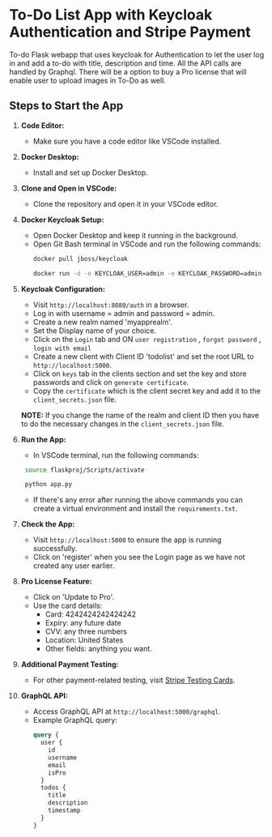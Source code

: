 # To-Do List App with Keycloak Authentication and Stripe Payment

To-do Flask webapp that uses keycloak for Authentication to let the user log in and add a to-do with title, description and time. All the API calls are handled by Graphql. There will be a option to buy a Pro license that will enable user to upload images in To-Do as well.

## Steps to Start the App

1. **Code Editor:**
   - Make sure you have a code editor like VSCode installed.

2. **Docker Desktop:**
   - Install and set up Docker Desktop.

3. **Clone and Open in VSCode:**
   - Clone the repository and open it in your VSCode editor.

4. **Docker Keycloak Setup:**
   - Open Docker Desktop and keep it running in the background.
   - Open Git Bash terminal in VSCode and run the following commands:
     ```bash
     docker pull jboss/keycloak
     ```
     ```bash
     docker run -d -e KEYCLOAK_USER=admin -e KEYCLOAK_PASSWORD=admin -p 8080:8080 jboss/keycloak
     ```

5. **Keycloak Configuration:**
   - Visit `http://localhost:8080/auth` in a browser.
   - Log in with username = admin and password = admin.
   - Create a new realm named 'myapprealm'.
   - Set the Display name of your choice.
   - Click on the `Login` tab and ON `user registration` , `forgot password` , `login with email`
   - Create a new client with Client ID 'todolist' and set the root URL to `http://localhost:5000`.
   - Click on `keys` tab in the clients section and set the key and store passwords and click on `generate certificate`.
   - Copy the `certificate` which is the client secret key and add it to the `client_secrets.json` file.

   **NOTE:** If you change the name of the realm and client ID then you have to do the necessary changes in the `client_secrets.json` file.

6. **Run the App:**
   - In VSCode terminal, run the following commands:
    ```bash
     source flaskproj/Scripts/activate
    ```
    ```bash
     python app.py
    ```
   - If there's any error after running the above commands you can create a virtual environment and install the `requirements.txt`.


7. **Check the App:**
   - Visit `http://localhost:5000` to ensure the app is running successfully.
   - Click on 'register' when you see the Login page as we have not created any user earlier.

8. **Pro License Feature:**
   - Click on 'Update to Pro'.
   - Use the card details: 
     - Card: 4242424242424242
     - Expiry: any future date
     - CVV: any three numbers
     - Location: United States
     - Other fields: anything you want.

9. **Additional Payment Testing:**
   - For other payment-related testing, visit [Stripe Testing Cards](https://stripe.com/docs/testing#use-test-cards).

10. **GraphQL API:**
    - Access GraphQL API at `http://localhost:5000/graphql`.
    - Example GraphQL query:
      ```graphql
      query {
        user {
          id
          username
          email
          isPro
        }
        todos {
          title
          description
          timestamp
        }
      }
      ```
